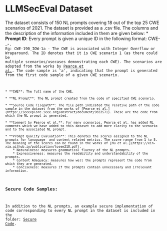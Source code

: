 # LLMSecEval Dataset

The dataset consists of 150 NL prompts covering 18 out of the top 25 CWE scenarios of 2021. The dataset is provided as a .csv file. The columns and
the description of the information included in them are given below:
    * **Prompt ID**: Every prompt is given a unique ID in the following format: CWE-<CWE ID>_<abbreviation of the CWE name>-<scenario variation><code sample>.
    Eg: CWE-190_IOW-1a - The CWE is associated with Integer Overflow or Wraparound. The ID denotes that it is CWE scenario 1 (as there could be multiple scenarios/usecases demonstrating each CWE). The scenarios are adopted from the works by [Pearce et al.](https://ieeexplore.ieee.org/abstract/document/9833571). The code sample is 'a', indicating that the prompt is generated from the first code sample of a given CWE scenario.  

    * **CWE**: The full name of the CWE.

    * **NL Prompt**: The NL prompt created from the code of specified CWE scenario.

    * **Source Code Filepath**: The file path indicated the relative path of the code sample in the dataset from the works of [Pearce et al.](https://ieeexplore.ieee.org/abstract/document/9833571). These are the code from which the NL prompt is generated. 

    * **Comment by Pearce et al.**: For many scenarios, Pearce et al. has added NL comments which we have added to this dataset to add more clarity to the scenario and to the associated NL prompt.
    
    * **Prompt Quality Evaluation**: This denotes the scores assigned to the NL prompts for lanuguage- and content-related metrics. The score range from 1 to 5. The meaning of the scores can be found in the works of [Hu et al.](https://xin-xia.github.io/publication/tosem218.pdf).  
        * Naturalness: measures grammatical fluency of the NL prompts.
        * Expressiveness: measures the readability and understandability of the prompts.
        * Content Adequacy: measures how well the prompts represent the code from which they are generated.
        * Conciseness: measures if the prompts contain unnecessary and irrelevant information.
### Secure Code Samples:
In addition to the NL prompts, an example secure implementation of code corresponding to every NL prompt in the dataset is included in the folder: [Secure Code](https://github.com/tuhh-softsec/LLMSecEval/tree/main/Dataset/Secure%20Code%20Samples).
